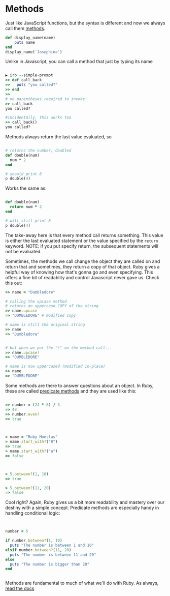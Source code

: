 # Methods

Just like JavaScript functions, but the syntax is different and now we always call them [methods](https://ruby-doc.org/core-2.4.2/Method.html).

```ruby
def display_name(name)
    puts name
end
display_name('Josephina')
```

Unlike in Javascript, you can call a method that just by typing its name 

```ruby

▶ irb --simple-prompt
>> def call_back
>>   puts "you called?"
>> end
>> 
# no parentheses required to invoke
>> call_back
you called?

#incidentally, this works too
>> call_back()
you called?

```

Methods always return the last value evaluated, so 

```ruby

# returns the number, doubled
def double(num)
  num * 2
end

# should print 8
p double(4)


```

Works the same as:

```ruby

def double(num)
  return num * 2
end

# will still print 8
p double(4)

```


The take-away here is that every method call returns something. This value is either the last evaluated statement or the value specified by the `return` keyword. NOTE: if you put specify return, the subsequent statements will not be evaluated.


Sometimes, the methods we call change the object they are called on and return that and sometimes, they return a copy of that object. Ruby gives a helpful way of knowing how that's gonna go and even specifying. This offers a fine bit of readablity and control Javascript never gave us. Check this out: 

```ruby
>> name = "Dumbledore"

# calling the upcase method
# returns an uppercase COPY of the string
>> name.upcase
=> "DUMBLEDORE" # modified copy

# name is still the original string 
>> name
=> "Dumbledore" 


# but when we put the "!" on the method call...
>> name.upcase!
=> "DUMBLEDORE"

# name is now uppercased (modified in-place)
>> name
=> "DUMBLEDORE"

```


Some methods are there to answer questions about an object. In Ruby, these are called [predicate methods](http://ruby-for-beginners.rubymonstas.org/objects/predicates.html) and they are used like this: 

```ruby

>> number = (24 * 6) / 3
=> 48
>> number.even?
=> true



> name = "Ruby Monstas"
> name.start_with?("R")
=> true
> name.start_with?("a")
=> false



> 5.between?(1, 10)
=> true

> 5.between?(11, 20)
=> false


```


Cool right? Again, Ruby gives us a bit more readability and mastery over our destiny with a simple concept. Predicate methods are especially handy in handling conditional logic:

```ruby


number = 5

if number.between?(1, 10)
  puts "The number is between 1 and 10"
elsif number.between?(11, 20)
  puts "The number is between 11 and 20"
else
  puts "The number is bigger than 20"
end 



```



Methods are fundamental to much of what we'll do with Ruby. As always, [read the docs](https://ruby-doc.org/core-2.4.2/Method.html)




